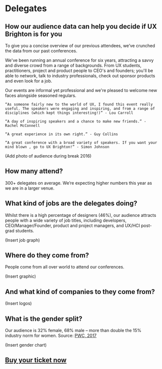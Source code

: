 # Delegates
## How our audience data can help you decide if UX Brighton is for you
 
To give you a concise overview of our previous attendees, we’ve crunched the data from our past conferences.
 
We've been running an annual conference for six years, attracting a savvy and diverse crowd from a range of backgrounds. From UX students, practitioners, project and product people to CEO's and founders; you'll be able to network, talk to industry professionals, check out sponsor products and even look for a job.
 
Our events are informal yet professional and we're pleased to welcome new faces alongside seasoned regulars.
 
    “As someone fairly new to the world of UX, I found this event really useful. The speakers were engaging and inspiring, and from a range of disciplines (which kept things interesting!)” - Lou Carroll
 
    “A day of inspiring speakers and a chance to make new friends.” - Rachel McConnell
 
    “A great experience in its own right.” - Guy Collins
 
    “A great conference with a broad variety of speakers. If you want your mind blown , go to UX Brighton!” - Simon Johnson
    
(Add photo of audience during break 2016)

## How many attend?
 
300+ delegates on average. We’re expecting higher numbers this year as we are in a larger venue.
 
## What kind of jobs are the delegates doing?
 
Whilst there is a high percentage of designers (46%), our audience attracts people with a wide variety of job titles, including developers, CEO/Manager/Founder, product and project managers, and UX/HCI post-grad students.

(Insert job graph)

## Where do they come from?
 
People come from all over world to attend our conferences.

(Insert graphic)

## And what kind of companies to they come from?
(Insert logos)

## What is the gender split?
Our audience is 32% female, 68% male – more than double the 15% industry norm for women.
Source: [PWC, 2017](https://www.linkedin.com/pulse/women-technology-time-close-gender-gap-sheridan-ash)

(Insert gender chart)

## [Buy your ticket now](https://www.eventbrite.co.uk/e/ux-brighton-2017-tickets-29815170979)


